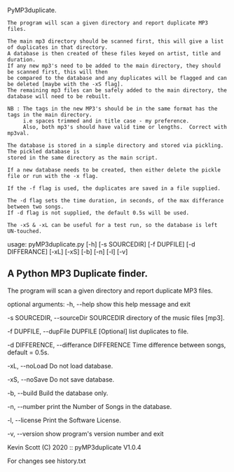  PyMP3duplicate.

    The program will scan a given directory and report duplicate MP3 files.

    The main mp3 directory should be scanned first, this will give a list of duplicates in that directory.
    A database is then created of these files keyed on artist, title and duration.
    If any new mp3's need to be added to the main directory, they should be scanned first, this will then
    be compared to the database and any duplicates will be flagged and can be deleted [maybe with the -xS flag].
    The remaining mp3 files can be safely added to the main directory, the database will need to be rebuilt.

    NB : The tags in the new MP3's should be in the same format has the tags in the main directory.
         i.e spaces trimmed and in title case - my preference.
         Also, both mp3's should have valid time or lengths.  Correct with mp3val.

    The database is stored in a simple directory and stored via pickling.  The pickled database is
    stored in the same directory as the main script.

    If a new database needs to be created, then either delete the pickle file or run with the -x flag.

    If the -f flag is used, the duplicates are saved in a file supplied.

    The -d flag sets the time duration, in seconds, of the max differance between two songs.
    If -d flag is not supplied, the default 0.5s will be used.

    The -xS & -xL can be useful for a test run, so the database is left UN-touched.


usage: pyMP3duplicate.py [-h] [-s SOURCEDIR] [-f DUPFILE] [-d DIFFERANCE] [-xL] [-xS] [-b] [-n] [-l] [-v]

A Python MP3 Duplicate finder.
-----------------------
The program will scan a given directory and report duplicate MP3 files.

optional arguments:
  -h, --help            show this help message and exit

  -s SOURCEDIR, --sourceDir SOURCEDIR
                        directory of the music files [mp3].

  -f DUPFILE, --dupFile DUPFILE
                        [Optional] list duplicates to file.

  -d DIFFERENCE, --differance DIFFERENCE
                        Time difference between songs, default = 0.5s.

  -xL, --noLoad         Do not load database.

  -xS, --noSave         Do not save database.

  -b, --build           Build the database only.

  -n, --number          print the Number of Songs in the database.

  -l, --license         Print the Software License.

  -v, --version         show program's version number and exit


 Kevin Scott (C) 2020 :: pyMP3duplicate V1.0.4




For changes see history.txt
